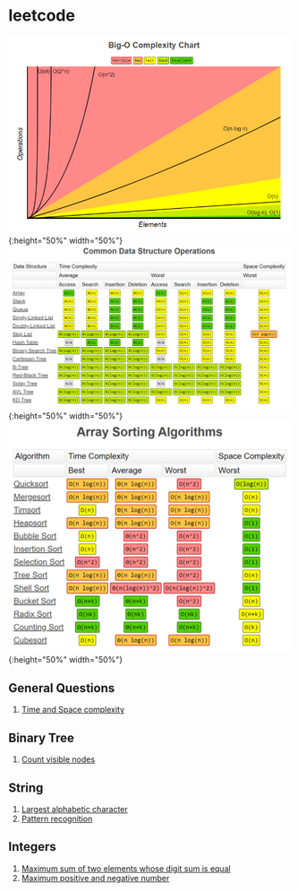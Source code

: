 # leetcode

![Time Complexity](./media/time-complexity.PNG){:height="50%" width="50%"}
![Data Structures Complexity](./media/data-structures-complexity.PNG){:height="50%" width="50%"}
![Sorting Complexity](./media/sorting-complexity.PNG){:height="50%" width="50%"}

## General Questions
1. [Time and Space complexity](https://github.com/AASHISHAG/leetcode/blob/main/general-questions/time-space-complexity.txt)

## Binary Tree
1. [Count visible nodes](https://github.com/AASHISHAG/leetcode/blob/main/binary-tree/count-visible-nodes.py)

## String
1. [Largest alphabetic character](https://github.com/AASHISHAG/leetcode/blob/main/string/larget-alphabetic-character.py)
2. [Pattern recognition](https://github.com/AASHISHAG/leetcode/blob/main/string/pattern-recognition.py)

## Integers
1. [Maximum sum of two elements whose digit sum is equal](https://github.com/AASHISHAG/leetcode/blob/main/integers/maximum-sum.py)
2. [Maximum positive and negative number](https://github.com/AASHISHAG/leetcode/blob/main/integers/max-pos-neg.py)
